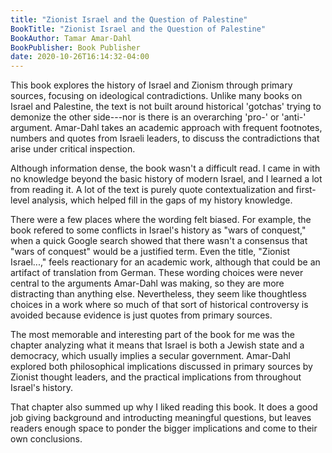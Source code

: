 ```yaml
---
title: "Zionist Israel and the Question of Palestine"
BookTitle: "Zionist Israel and the Question of Palestine"
BookAuthor: Tamar Amar-Dahl
BookPublisher: Book Publisher
date: 2020-10-26T16:14:32-04:00
---
```


This book explores the history of Israel and Zionism through primary sources, focusing on ideological contradictions.
Unlike many books on Israel and Palestine, the text is not built around historical 'gotchas' trying to demonize the other side---nor is there is an overarching 'pro-' or 'anti-' argument.
Amar-Dahl takes an academic approach with frequent footnotes, numbers and quotes from Israeli leaders, to discuss the contradictions that arise under critical inspection.

Although information dense, the book wasn't a difficult read.
I came in with no knowledge beyond the basic history of modern Israel, and I learned a lot from reading it.
A lot of the text is purely quote contextualization and first-level analysis, which helped fill in the gaps of my history knowledge.

There were a few places where the wording felt biased.
For example, the book refered to some conflicts in Israel's history as "wars of conquest," when a quick Google search showed that there wasn't a consensus that "wars of conquest" would be a justified term.
Even the title, "Zionist Israel...," feels reactionary for an academic work, although that could be an artifact of translation from German.
These wording choices were never central to the arguments Amar-Dahl was making, so they are more distracting than anything else.
Nevertheless, they seem like thoughtless choices in a work where so much of that sort of historical controversy is avoided because evidence is just quotes from primary sources.

The most memorable and interesting part of the book for me was the chapter analyzing what it means that Israel is both a Jewish state and a democracy, which usually implies a secular government.
Amar-Dahl explored both philosophical implications discussed in primary sources by Zionist thought leaders, and the practical implications from throughout Israel's history.

That chapter also summed up why I liked reading this book.
It does a good job giving background and introducting meaningful questions, but leaves readers enough space to ponder the bigger implications and come to their own conclusions.
